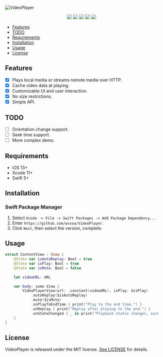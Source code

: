 ![VideoPlayer](https://github.com/wxxsw/VideoPlayer/blob/master/Images/logo.png)

<p align="center">
<a href="https://developer.apple.com/swift"><img src="https://img.shields.io/badge/language-Swift%205-f48041.svg?style=flat"></a>
<a href="https://developer.apple.com/swiftui"><img src="https://img.shields.io/badge/framework-SwiftUI-blue.svg?style=flat"></a>
<a href="https://developer.apple.com/ios"><img src="https://img.shields.io/badge/platform-iOS%2013%2b-blue.svg?style=flat"></a>
<a href="https://github.com/apple/swift-package-manager"><img src="https://img.shields.io/badge/SPM-compatible-4BC51D.svg?style=flat"></a>
<a href="https://github.com/wxxsw/VideoPlayer/blob/master/LICENSE"><img src="http://img.shields.io/badge/license-MIT-lightgrey.svg?style=flat"></a>
</p>

- [Features](#features)
- [TODO](#todo)
- [Requirements](#requirements)
- [Installation](#installation)
- [Usage](#usage)
- [License](#license)

## Features

- [x] Plays local media or streams remote media over HTTP.
- [x] Cache video data at playing.
- [x] Customizable UI and user interaction.
- [x] No size restrictions.
- [x] Simple API.

## TODO

- [ ] Orientation change support.
- [ ] Seek time support.
- [ ] More complex demo.

## Requirements

- iOS 13+
- Xcode 11+
- Swift 5+

## Installation

### Swift Package Manager

1. Select `Xcode -> File -> Swift Packages -> Add Package Dependency...` 
2. Enter `https://github.com/wxxsw/VideoPlayer`.
3. Click `Next`, then select the version, complete.

## Usage

```swift
struct ContentView : View {
    @State var isAutoReplay: Bool = true
    @State var isPlay: Bool = true
    @State var isMute: Bool = false
    
    let videoURL: URL
    
    var body: some View {
        VideoPlayerView(url: .constant(videoURL), isPlay: $isPlay)
            .autoReplay($isAutoReplay)
            .mute($isMute)
            .onPlayToEndTime { print("Play to the end time.") }
            .onReplay { print("Replay after playing to the end.") }
            .onStateChanged { _ in print("Playback status changes, such as from play to pause.") }
    }
}
```

## License

VideoPlayer is released under the MIT license. [See LICENSE](https://github.com/wxxsw/VideoPlayer/blob/master/LICENSE) for details.
